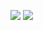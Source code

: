 <a href="https://github.com/RosyArts?tab=repositories"><img src="https://github-readme-streak-stats.herokuapp.com/?user=RosyArts&theme=github-dark-blue&hide_border=true"></a> <a href="https://github.com/RosyArts?tab=repositories"><img src="https://github-readme-stats.vercel.app/api?username=RosyArts&theme=github_dark&show_icons=true"></a>
